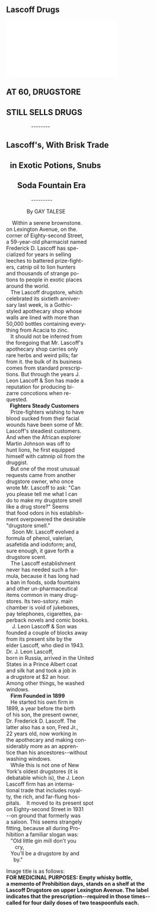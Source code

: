 Lascoff Drugs
--- 
![Image of NY Times Article](../images/110085146.pdf)

**AT 60, DRUGSTORE**
---
**STILL SELLS DRUGS**
--- 
&nbsp;&nbsp;&nbsp;&nbsp;&nbsp;&nbsp;&nbsp;&nbsp;&nbsp;&nbsp;&nbsp;&nbsp;&nbsp;&nbsp;&nbsp;&nbsp; --------

Lascoff's, With Brisk Trade
---
&nbsp;&nbsp;in Exotic Potions, Snubs
---
&nbsp;&nbsp;&nbsp;&nbsp;&nbsp; Soda Fountain Era
---
&nbsp;&nbsp;&nbsp;&nbsp;&nbsp;&nbsp;&nbsp;&nbsp;&nbsp;&nbsp;&nbsp;&nbsp;&nbsp;&nbsp;&nbsp;&nbsp; ---------

&nbsp;&nbsp;&nbsp;&nbsp;&nbsp;&nbsp;&nbsp;&nbsp;&nbsp;&nbsp;&nbsp;&nbsp;&nbsp; By GAY TALESE


&nbsp;&nbsp;&nbsp; Within a serene brownstone. <br/>
on Lexington Avenue, on the. <br/>
corner of Eighty-second Street,<br/>
a 59-year-old pharmacist named<br/>
Frederick  D.  Lascoff  has spe-<br/>
cialized for years  in  selling<br/>
leeches to battered prize-fight-<br/>
ers, catnip oil to lion hunters<br/>
and thousands of strange po-<br/>
tions to people in exotic places<br/>
around the world.<br/>
&nbsp;&nbsp;&nbsp;The Lascoff drugstore, which<br/>
celebrated its sixtieth anniver-<br/>
sary last week, is a  Gothic-<br/>
styled apothecary shop whose<br/>
walls are lined with more than<br/>
50,000 bottles containing every-<br/>
thing from Acacia to zinc.<br/>
&nbsp;&nbsp;&nbsp;It should not be inferred from<br/>
the foregoing that Mr. Lascoff's<br/>
apothecary shop  carries  only<br/>
rare herbs and weird pills; far<br/>
from it. the bulk of its business <br/>
comes from standard prescrip-<br/>
tions. But through the years J.<br/>
Leon Lascoff & Son has made a<br/>
reputation for producing bi-<br/>
zarre concotions when re-<br/>
quested.<br/>
**&nbsp;&nbsp;&nbsp;Fighters Steady Customers**<br/>
&nbsp;&nbsp;&nbsp;Prize-fighters wishing to have<br/>
blood sucked from their facial <br/>
wounds have been some of Mr. <br/>
Lascoff's  steadiest  customers.<br/>
And when the African explorer <br/>
Martin  Johnson  was  off  to<br/>
hunt  lions,  he  first equipped <br/>
himself with catnnip oil from the <br/>
druggist. <br/>
&nbsp;&nbsp;&nbsp;But one of the most unusual <br/>
requests  came from another <br/>
drugstore  owner, who  once <br/>
wrote Mr. Lascoff to ask: "Can <br/>
you please tell me what I can<br/>
do to make my drugstore smell<br/>
like  a  drug  store?"  Seems<br/>
that food odors in his establish-<br/>
ment overpowered the desirable<br/>
"drugstore smell."<br/>
&nbsp;&nbsp;&nbsp; Soon Mr. Lascoff evolved  a<br/>
formula  of  phenol,  valerian, <br/>
asafetida and iodoform;  and,<br/>
sure enough, it gave forth a <br/>
drugstore scent. <br/>
&nbsp;&nbsp;&nbsp;The  Lascoff  establishment<br/>
never has needed such a for-<br/>
mula, because it has long had <br/>
a ban in foods, soda fountains<br/>
and  other  un-pharmaceutical<br/>
items common in many drug-<br/>
stores.   Its  two-sstory. main <br/>
chamber is void of jukeboxes,<br/>
pay telephones, cigarettes, pa-<br/>
perback novels and comic books.<br/>
&nbsp;&nbsp;&nbsp; J. Leon Lascoff & Son was <br/>
founded a couple of blocks away <br/>
from its present site by the <br/>
elder Lascoff, who died in 1943. <br/>
Dr. J. Leon Lascoff, <br/>
born in Russia,  arrived  in the United<br/>
States in a Prince Albert coat <br/>
and silk hat and took a job in<br/>
a drugstore  at $2 an hour. <br/>
Among other things, he washed <br/>
windows.<br/>
&nbsp;&nbsp;&nbsp;**Firm Founded in 1899**<br/>
&nbsp;&nbsp;&nbsp;He started his own firm in <br/>
1899, a year before the birth <br/>
of his son, the present owner, <br/>
Dr. Frederick D. Lascoff.  The <br/>
latter also has a son, Fred Jr.,<br/>
22 years old, now working in <br/>
the apothecary and making con-<br/>
siderably more as an appren-<br/>
tice than his ancestores--without<br/>
washing windows. <br/>
&nbsp;&nbsp;&nbsp;While this is not one of New <br/>
York's oldest drugstores (it is<br/>
debatable which is), the J. Leon<br/>
Lascoff firm has an interna-<br/>
tional trade that includes royal-<br/>
ty, the rich, and far-flung hos-<br/>
pitals.
&nbsp;&nbsp;&nbsp;It moved to its present spot <br/>
on Eighty-second Street in 1931<br/>
--on ground that formerly was<br/>
a saloon.  This seems strangely<br/>
fitting, because all during Pro-<br/>
hibition a familiar slogan was:<br/>
&nbsp;&nbsp;&nbsp;"Old little gin mill don't you<br/>
&nbsp;&nbsp;&nbsp;&nbsp;&nbsp; cry, <br/>
&nbsp;&nbsp;&nbsp;You'll be a drugstore by and <br/>
&nbsp;&nbsp;&nbsp;&nbsp;&nbsp;by."


Image title is as follows:<br/>
**FOR MEDICINAL PURPOSES: Empty whisky bottle, <br/>
a memento of Prohibition days, stands on a shelf at the<br/>
Lascoff Drugstore on upper Lexington Avenue. The label<br/>
indicates that the prescription--required in those times--<br/>
called for four daily doses of two teaspoonfuls each.**

